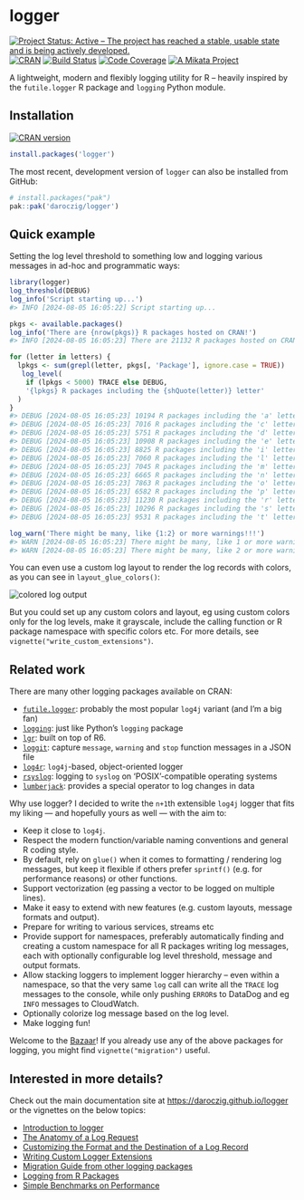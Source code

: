 
<!-- README.md is generated from README.Rmd. Please edit that file -->

# logger

<!-- badges: start -->

[![Project Status: Active – The project has reached a stable, usable
state and is being actively
developed.](https://www.repostatus.org/badges/latest/active.svg)](https://www.repostatus.org/#active)
[![CRAN](https://www.r-pkg.org/badges/version/logger)](https://cran.r-project.org/package=logger)
[![Build
Status](https://github.com/daroczig/logger/workflows/R-CMD-check/badge.svg)](https://github.com/daroczig/logger/actions)
[![Code
Coverage](https://codecov.io/gh/daroczig/logger/branch/master/graph/badge.svg)](https://app.codecov.io/gh/daroczig/logger)
[![A Mikata
Project](https://mikata.dev/img/badge.svg)](https://mikata.dev)
<!-- badges: end -->

A lightweight, modern and flexibly logging utility for R – heavily
inspired by the `futile.logger` R package and `logging` Python module.

## Installation

[![CRAN
version](https://www.r-pkg.org/badges/version-ago/logger)](https://cran.r-project.org/package=logger)

``` r
install.packages('logger')
```

The most recent, development version of `logger` can also be installed
from GitHub:

``` r
# install.packages("pak")
pak::pak('daroczig/logger')
```

## Quick example

Setting the log level threshold to something low and logging various
messages in ad-hoc and programmatic ways:

``` r
library(logger)
log_threshold(DEBUG)
log_info('Script starting up...')
#> INFO [2024-08-05 16:05:22] Script starting up...

pkgs <- available.packages()
log_info('There are {nrow(pkgs)} R packages hosted on CRAN!')
#> INFO [2024-08-05 16:05:23] There are 21132 R packages hosted on CRAN!

for (letter in letters) {
  lpkgs <- sum(grepl(letter, pkgs[, 'Package'], ignore.case = TRUE))
   log_level(
    if (lpkgs < 5000) TRACE else DEBUG,
    '{lpkgs} R packages including the {shQuote(letter)} letter'
  )
}
#> DEBUG [2024-08-05 16:05:23] 10194 R packages including the 'a' letter
#> DEBUG [2024-08-05 16:05:23] 7016 R packages including the 'c' letter
#> DEBUG [2024-08-05 16:05:23] 5751 R packages including the 'd' letter
#> DEBUG [2024-08-05 16:05:23] 10908 R packages including the 'e' letter
#> DEBUG [2024-08-05 16:05:23] 8825 R packages including the 'i' letter
#> DEBUG [2024-08-05 16:05:23] 7060 R packages including the 'l' letter
#> DEBUG [2024-08-05 16:05:23] 7045 R packages including the 'm' letter
#> DEBUG [2024-08-05 16:05:23] 6665 R packages including the 'n' letter
#> DEBUG [2024-08-05 16:05:23] 7863 R packages including the 'o' letter
#> DEBUG [2024-08-05 16:05:23] 6582 R packages including the 'p' letter
#> DEBUG [2024-08-05 16:05:23] 11230 R packages including the 'r' letter
#> DEBUG [2024-08-05 16:05:23] 10296 R packages including the 's' letter
#> DEBUG [2024-08-05 16:05:23] 9531 R packages including the 't' letter

log_warn('There might be many, like {1:2} or more warnings!!!')
#> WARN [2024-08-05 16:05:23] There might be many, like 1 or more warnings!!!
#> WARN [2024-08-05 16:05:23] There might be many, like 2 or more warnings!!!
```

You can even use a custom log layout to render the log records with
colors, as you can see in `layout_glue_colors()`:

<img src="man/figures/colors.png" alt="colored log output">

But you could set up any custom colors and layout, eg using custom
colors only for the log levels, make it grayscale, include the calling
function or R package namespace with specific colors etc. For more
details, see `vignette("write_custom_extensions")`.

## Related work

There are many other logging packages available on CRAN:

- [`futile.logger`](https://cran.r-project.org/package=futile.logger):
  probably the most popular `log4j` variant (and I’m a big fan)
- [`logging`](https://cran.r-project.org/package=logging): just like
  Python’s `logging` package
- [`lgr`](https://cran.r-project.org/package=lgr): built on top of R6.
- [`loggit`](https://cran.r-project.org/package=loggit): capture
  `message`, `warning` and `stop` function messages in a JSON file
- [`log4r`](https://cran.r-project.org/package=log4r): `log4j`-based,
  object-oriented logger
- [`rsyslog`](https://cran.r-project.org/package=rsyslog): logging to
  `syslog` on ‘POSIX’-compatible operating systems
- [`lumberjack`](https://cran.r-project.org/package=lumberjack):
  provides a special operator to log changes in data

Why use logger? I decided to write the `n+1`th extensible `log4j` logger
that fits my liking — and hopefully yours as well — with the aim to:

- Keep it close to `log4j`.
- Respect the modern function/variable naming conventions and general R
  coding style.
- By default, rely on `glue()` when it comes to formatting / rendering
  log messages, but keep it flexible if others prefer `sprintf()`
  (e.g. for performance reasons) or other functions.
- Support vectorization (eg passing a vector to be logged on multiple
  lines).
- Make it easy to extend with new features (e.g. custom layouts, message
  formats and output).
- Prepare for writing to various services, streams etc
- Provide support for namespaces, preferably automatically finding and
  creating a custom namespace for all R packages writing log messages,
  each with optionally configurable log level threshold, message and
  output formats.
- Allow stacking loggers to implement logger hierarchy – even within a
  namespace, so that the very same `log` call can write all the `TRACE`
  log messages to the console, while only pushing `ERROR`s to DataDog
  and eg `INFO` messages to CloudWatch.
- Optionally colorize log message based on the log level.
- Make logging fun!

Welcome to the
[Bazaar](https://en.wikipedia.org/wiki/The_Cathedral_and_the_Bazaar)! If
you already use any of the above packages for logging, you might find
`vignette("migration")` useful.

<div class=".pkgdown-hide">

## Interested in more details?

Check out the main documentation site at
<https://daroczig.github.io/logger> or the vignettes on the below
topics:

- [Introduction to
  logger](https://daroczig.github.io/logger/articles/Intro.html)
- [The Anatomy of a Log
  Request](https://daroczig.github.io/logger/articles/anatomy.html)
- [Customizing the Format and the Destination of a Log
  Record](https://daroczig.github.io/logger/articles/customize_logger.html)
- [Writing Custom Logger
  Extensions](https://daroczig.github.io/logger/articles/write_custom_extensions.html)
- [Migration Guide from other logging
  packages](https://daroczig.github.io/logger/articles/migration.html)
- [Logging from R
  Packages](https://daroczig.github.io/logger/articles/r_packages.html)
- [Simple Benchmarks on
  Performance](https://daroczig.github.io/logger/articles/performance.html)

</div>
